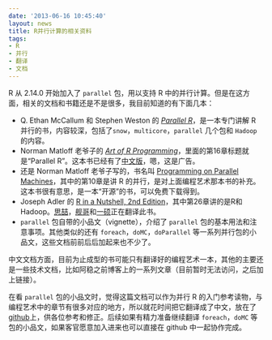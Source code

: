 ```yaml
---
date: '2013-06-16 10:45:40'
layout: news
title: R并行计算的相关资料
tags:
- R
- 并行
- 翻译
- 文档
---
```


R 从 2.14.0 开始加入了 `parallel` 包，用以支持 R 中的并行计算。但是在这方面，相关的文档和书籍还是不是很多，我目前知道的有下面几本：

* Q. Ethan McCallum 和 Stephen Weston 的 [*Parallel R*](http://shop.oreilly.com/product/0636920021421.do)，是一本专门讲解 R 并行的书，内容较深，包括了`snow`，`multicore`，`parallel` 几个包和 `Hadoop` 的内容。
* Norman Matloff 老爷子的 [*Art of R Programming*](http://nostarch.com/artofr.htm)，里面的第16章标题就是“Parallel R”。这本书已经有了[中文版](http://book.jd.com/11243704.html)，嗯，这是广告。
* 还是 Norman Matloff 老爷子写的，书名叫 [Programming on Parallel Machines](http://heather.cs.ucdavis.edu/parprocbook)，其中的第10章是讲 R 的并行，是对上面编程艺术那本书的补充。这本书很有意思，是一本“开源”的书，可以免费下载得到。
* Joseph Adler 的 [R in a Nutshell, 2nd Edition](http://shop.oreilly.com/product/0636920022008.do)，其中第26章讲的是R和Hadoop。[思喆](http://www.bjt.name/)，[舰哥](http://jliblog.com/)和[一硕](http://yishuo.org/)正在翻译此书。
* `parallel` 包自带的小品文（vignette），介绍了 `parallel` 包的基本用法和注意事项。其他类似的还有 `foreach`，`doMC`，`doParallel` 等一系列并行包的小品文，这些文档前前后后加起来也不少了。

中文文档方面，目前为止成型的书可能只有翻译好的编程艺术一本，其他的主要还是一些技术文档，比如阿稳之前博客上的一系列文章（目前暂时无法访问，之后加上链接）。

在看 `parallel` 包的小品文时，觉得这篇文档可以作为并行 R 的入门参考读物，与编程艺术中的章节有很多对应的地方，所以就花时间把它翻译成了中文，放在了[github](https://github.com/yixuan/parallel-translation)上，供各位参考和修正。后续如果有精力准备继续翻译 `foreach`，`doMC` 等包的小品文，如果客官愿意加入进来也可以直接在 github 中一起协作完成。

